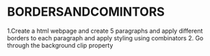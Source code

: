 # BORDERSANDCOMINTORS
1.Create a  html webpage and create 5 paragraphs and apply different  borders to each paragraph and apply styling using combinators 2.  Go through the background clip property
